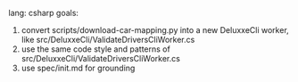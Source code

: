 lang: csharp
goals:
1. convert scripts/download-car-mapping.py into a new DeluxxeCli worker, like src/DeluxxeCli/ValidateDriversCliWorker.cs
2. use the same code style and patterns of src/DeluxxeCli/ValidateDriversCliWorker.cs
3. use spec/init.md for grounding